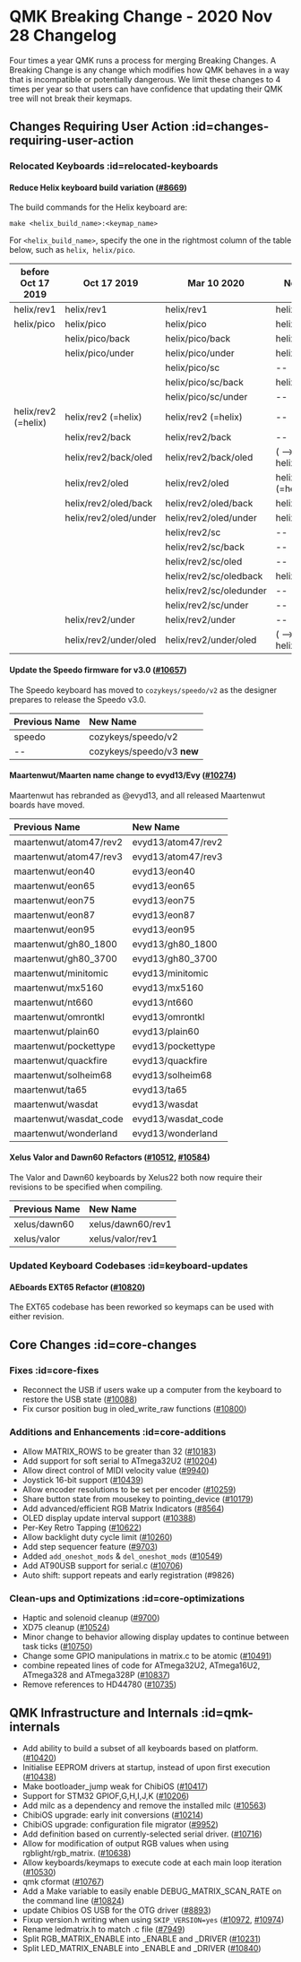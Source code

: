 # QMK Breaking Change - 2020 Nov 28 Changelog

Four times a year QMK runs a process for merging Breaking Changes. A Breaking Change is any change which modifies how QMK behaves in a way that is incompatible or potentially dangerous. We limit these changes to 4 times per year so that users can have confidence that updating their QMK tree will not break their keymaps.


## Changes Requiring User Action :id=changes-requiring-user-action

### Relocated Keyboards :id=relocated-keyboards

#### Reduce Helix keyboard build variation ([#8669](https://github.com/qmk/qmk_firmware/pull/8669))

The build commands for the Helix keyboard are:

```
make <helix_build_name>:<keymap_name>
```

For `<helix_build_name>`, specify the one in the rightmost column of the table below, such as `helix`,` helix/pico`.

| before Oct 17 2019   |  Oct 17 2019            | Mar 10 2020             | Nov 28 2020             |
| ---------------------|-------------------------|-------------------------| ------------------------|
| helix/rev1           | helix/rev1              | helix/rev1              | helix/rev1              |
| helix/pico           | helix/pico              | helix/pico              | helix/pico              |
|                      | helix/pico/back         | helix/pico/back         | helix/pico/back         |
|                      | helix/pico/under        | helix/pico/under        | helix/pico/under        |
|                      |                         | helix/pico/sc           | --                      |
|                      |                         | helix/pico/sc/back      | helix/pico/sc           |
|                      |                         | helix/pico/sc/under     | --                      |
| helix/rev2 (=helix)  | helix/rev2 (=helix)     | helix/rev2 (=helix)     | --                      |
|                      | helix/rev2/back         | helix/rev2/back         | --                      |
|                      | helix/rev2/back/oled    | helix/rev2/back/oled    | ( --> helix/rev2/back)  |
|                      | helix/rev2/oled         | helix/rev2/oled         | helix/rev2　(=helix)     |
|                      | helix/rev2/oled/back    | helix/rev2/oled/back    | helix/rev2/back         |
|                      | helix/rev2/oled/under   | helix/rev2/oled/under   | helix/rev2/under        |
|                      |                         | helix/rev2/sc           | --                      |
|                      |                         | helix/rev2/sc/back      | --                      |
|                      |                         | helix/rev2/sc/oled      | --                      |
|                      |                         | helix/rev2/sc/oledback  | helix/rev2/sc           |
|                      |                         | helix/rev2/sc/oledunder | --                      |
|                      |                         | helix/rev2/sc/under     | --                      |
|                      | helix/rev2/under        | helix/rev2/under        | --                      |
|                      | helix/rev2/under/oled   | helix/rev2/under/oled   | ( --> helix/rev2/under) |

#### Update the Speedo firmware for v3.0 ([#10657](https://github.com/qmk/qmk_firmware/pull/10657))

The Speedo keyboard has moved to `cozykeys/speedo/v2` as the designer prepares to release the Speedo v3.0.

| Previous Name | New Name                   |
| :------------ | :------------------------- |
| speedo        | cozykeys/speedo/v2         |
| --            | cozykeys/speedo/v3 **new** |

#### Maartenwut/Maarten name change to evyd13/Evy ([#10274](https://github.com/qmk/qmk_firmware/pull/10274))

Maartenwut has rebranded as @evyd13, and all released Maartenwut boards have moved.

| Previous Name          | New Name           |
| :--------------------- | :----------------- |
| maartenwut/atom47/rev2 | evyd13/atom47/rev2 |
| maartenwut/atom47/rev3 | evyd13/atom47/rev3 |
| maartenwut/eon40       | evyd13/eon40       |
| maartenwut/eon65       | evyd13/eon65       |
| maartenwut/eon75       | evyd13/eon75       |
| maartenwut/eon87       | evyd13/eon87       |
| maartenwut/eon95       | evyd13/eon95       |
| maartenwut/gh80_1800   | evyd13/gh80_1800   |
| maartenwut/gh80_3700   | evyd13/gh80_3700   |
| maartenwut/minitomic   | evyd13/minitomic   |
| maartenwut/mx5160      | evyd13/mx5160      |
| maartenwut/nt660       | evyd13/nt660       |
| maartenwut/omrontkl    | evyd13/omrontkl    |
| maartenwut/plain60     | evyd13/plain60     |
| maartenwut/pockettype  | evyd13/pockettype  |
| maartenwut/quackfire   | evyd13/quackfire   |
| maartenwut/solheim68   | evyd13/solheim68   |
| maartenwut/ta65        | evyd13/ta65        |
| maartenwut/wasdat      | evyd13/wasdat      |
| maartenwut/wasdat_code | evyd13/wasdat_code |
| maartenwut/wonderland  | evyd13/wonderland  |

#### Xelus Valor and Dawn60 Refactors ([#10512](https://github.com/qmk/qmk_firmware/pull/10512), [#10584](https://github.com/qmk/qmk_firmware/pull/10584))

The Valor and Dawn60 keyboards by Xelus22 both now require their revisions to be specified when compiling.

| Previous Name | New Name          |
| :------------ | :---------------- |
| xelus/dawn60  | xelus/dawn60/rev1 |
| xelus/valor   | xelus/valor/rev1  |


### Updated Keyboard Codebases :id=keyboard-updates

#### AEboards EXT65 Refactor ([#10820](https://github.com/qmk/qmk_firmware/pull/10820))

The EXT65 codebase has been reworked so keymaps can be used with either revision.


## Core Changes :id=core-changes

### Fixes :id=core-fixes

* Reconnect the USB if users wake up a computer from the keyboard to restore the USB state ([#10088](https://github.com/qmk/qmk_firmware/pull/10088))
* Fix cursor position bug in oled_write_raw functions ([#10800](https://github.com/qmk/qmk_firmware/pull/10800))

### Additions and Enhancements :id=core-additions

* Allow MATRIX_ROWS to be greater than 32 ([#10183](https://github.com/qmk/qmk_firmware/pull/10183))
* Add support for soft serial to ATmega32U2 ([#10204](https://github.com/qmk/qmk_firmware/pull/10204))
* Allow direct control of MIDI velocity value ([#9940](https://github.com/qmk/qmk_firmware/pull/9940))
* Joystick 16-bit support ([#10439](https://github.com/qmk/qmk_firmware/pull/10439))
* Allow encoder resolutions to be set per encoder ([#10259](https://github.com/qmk/qmk_firmware/pull/10259))
* Share button state from mousekey to pointing_device ([#10179](https://github.com/qmk/qmk_firmware/pull/10179))
* Add advanced/efficient RGB Matrix Indicators ([#8564](https://github.com/qmk/qmk_firmware/pull/8564))
* OLED display update interval support ([#10388](https://github.com/qmk/qmk_firmware/pull/10388))
* Per-Key Retro Tapping ([#10622](https://github.com/qmk/qmk_firmware/pull/10622))
* Allow backlight duty cycle limit ([#10260](https://github.com/qmk/qmk_firmware/pull/10260))
* Add step sequencer feature ([#9703](https://github.com/qmk/qmk_firmware/pull/9703))
* Added `add_oneshot_mods` & `del_oneshot_mods` ([#10549](https://github.com/qmk/qmk_firmware/pull/10549))
* Add AT90USB support for serial.c ([#10706](https://github.com/qmk/qmk_firmware/pull/10706))
* Auto shift: support repeats and early registration (#9826)

### Clean-ups and Optimizations :id=core-optimizations

* Haptic and solenoid cleanup ([#9700](https://github.com/qmk/qmk_firmware/pull/9700))
* XD75 cleanup ([#10524](https://github.com/qmk/qmk_firmware/pull/10524))
* Minor change to behavior allowing display updates to continue between task ticks ([#10750](https://github.com/qmk/qmk_firmware/pull/10750))
* Change some GPIO manipulations in matrix.c to be atomic ([#10491](https://github.com/qmk/qmk_firmware/pull/10491))
* combine repeated lines of code for ATmega32U2, ATmega16U2, ATmega328 and ATmega328P ([#10837](https://github.com/qmk/qmk_firmware/pull/10837))
* Remove references to HD44780 ([#10735](https://github.com/qmk/qmk_firmware/pull/10735))


## QMK Infrastructure and Internals :id=qmk-internals

* Add ability to build a subset of all keyboards based on platform. ([#10420](https://github.com/qmk/qmk_firmware/pull/10420))
* Initialise EEPROM drivers at startup, instead of upon first execution ([#10438](https://github.com/qmk/qmk_firmware/pull/10438))
* Make bootloader_jump weak for ChibiOS ([#10417](https://github.com/qmk/qmk_firmware/pull/10417))
* Support for STM32 GPIOF,G,H,I,J,K ([#10206](https://github.com/qmk/qmk_firmware/pull/10206))
* Add milc as a dependency and remove the installed milc ([#10563](https://github.com/qmk/qmk_firmware/pull/10563))
* ChibiOS upgrade: early init conversions ([#10214](https://github.com/qmk/qmk_firmware/pull/10214))
* ChibiOS upgrade: configuration file migrator ([#9952](https://github.com/qmk/qmk_firmware/pull/9952))
* Add definition based on currently-selected serial driver. ([#10716](https://github.com/qmk/qmk_firmware/pull/10716))
* Allow for modification of output RGB values when using rgblight/rgb_matrix. ([#10638](https://github.com/qmk/qmk_firmware/pull/10638))
* Allow keyboards/keymaps to execute code at each main loop iteration ([#10530](https://github.com/qmk/qmk_firmware/pull/10530))
* qmk cformat ([#10767](https://github.com/qmk/qmk_firmware/pull/10767))
* Add a Make variable to easily enable DEBUG_MATRIX_SCAN_RATE on the command line ([#10824](https://github.com/qmk/qmk_firmware/pull/10824))
* update Chibios OS USB for the OTG driver ([#8893](https://github.com/qmk/qmk_firmware/pull/8893))
* Fixup version.h writing when using `SKIP_VERSION=yes` ([#10972](https://github.com/qmk/qmk_firmware/pull/10972), [#10974](https://github.com/qmk/qmk_firmware/pull/10974))
* Rename ledmatrix.h to match .c file ([#7949](https://github.com/qmk/qmk_firmware/pull/7949))
* Split RGB_MATRIX_ENABLE into _ENABLE and _DRIVER ([#10231](https://github.com/qmk/qmk_firmware/pull/10231))
* Split LED_MATRIX_ENABLE into _ENABLE and _DRIVER ([#10840](https://github.com/qmk/qmk_firmware/pull/10840))
